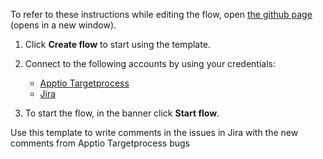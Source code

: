 To refer to these instructions while editing the flow, open [the github page](https://github.com/ot4i/app-connect-templates/blob/master/resources/markdown/Write%20comments%20in%20the%20issues%20in%20Jira%20with%20the%20new%20comments%20from%20Apptio%20Targetprocess%20bugs_instructions.md) (opens in a new window).

1. Click **Create flow** to start using the template.
2. Connect to the following accounts by using your credentials:
   - [Apptio Targetprocess](https://www.ibm.com/docs/en/app-connect/containers_cd?topic=apps-apptio-targetprocess)
   - [Jira](https://www.ibm.com/docs/en/app-connect/containers_cd?topic=apps-jira)
   
3. To start the flow, in the banner click **Start flow**.

Use this template to write comments in the issues in Jira with the new comments from Apptio Targetprocess bugs
